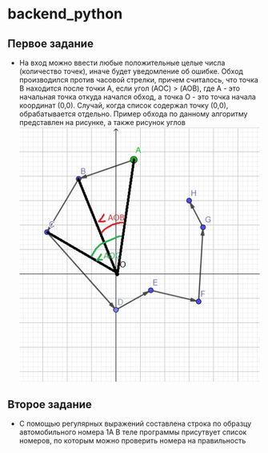# backend_python
## Первое задание
 - На вход можно ввести любые положительные целые числа (количество точек), иначе будет уведомление об ошибке.
Обход производился против часовой стрелки, причем считалось, что точка B находится после точки A, если угол (AOC) > (AOB), где A - это начальная точка откуда начался обход, а точка O - это точка начала координат (0,0). Случай, когда список содержал точку (0,0), обрабатывается отдельно.
Пример обхода по данному алгоритму представлен на рисунке, а также рисунок углов
![Иллюстрация к проекту](https://github.com/VioletZhdanova/backend_python/blob/main/example.jpg?raw=true)

## Второе задание
 - С помощью регулярных выражений составлена строка по образцу автомобильного номера 1А
В теле программы присутвует список номеров, по которым можно проверить номера на правильность
